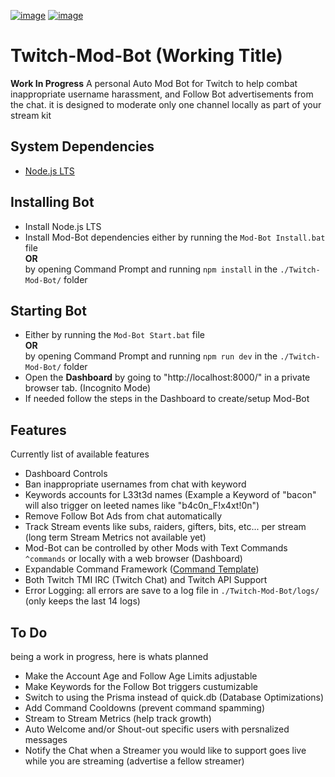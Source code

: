 [![image](https://img.shields.io/badge/language-typescript-blue)](https://www.typescriptlang.org)
[![image](https://img.shields.io/badge/node-%3E%3D%2016.0.0-blue)](https://nodejs.org/)

# Twitch-Mod-Bot (Working Title)

<b>Work In Progress</b>
A personal Auto Mod Bot for Twitch to help combat inappropriate username harassment, and Follow Bot advertisements from the chat.
it is designed to moderate only one channel locally as part of your stream kit

## System Dependencies

- [Node.js LTS](https://nodejs.org/en/download/)

## Installing Bot

- Install Node.js LTS
- Install Mod-Bot dependencies either by running the `Mod-Bot Install.bat` file </br><b>OR</b></br> by opening Command Prompt and running `npm install` in the `./Twitch-Mod-Bot/` folder

## Starting Bot

- Either by running the `Mod-Bot Start.bat` file </br><b>OR</b></br> by opening Command Prompt and running `npm run dev` in the `./Twitch-Mod-Bot/` folder
- Open the <b>Dashboard</b> by going to "http://localhost:8000/" in a private browser tab. (Incognito Mode)
- If needed follow the steps in the Dashboard to create/setup Mod-Bot  

## Features
Currently list of available features

- Dashboard Controls
- Ban inappropriate usernames from chat with keyword
- Keywords accounts for L33t3d names (Example a Keyword of "bacon" will also trigger on leeted names like "b4c0n_F!x4xt!0n")
- Remove Follow Bot Ads from chat automatically
- Track Stream events like subs, raiders, gifters, bits, etc... per stream (long term Stream Metrics not available yet)
- Mod-Bot can be controlled by other Mods with Text Commands `^commands` or locally with a web browser (Dashboard)
- Expandable Command Framework ([Command Template](https://github.com/Bacon-Fixation/Twitch-Mod-Bot/wiki/Creating-Custom-Command#custom-command-template))
- Both Twitch TMI IRC (Twitch Chat) and Twitch API Support
- Error Logging: all errors are save to a log file in `./Twitch-Mod-Bot/logs/` (only keeps the last 14 logs)

## To Do
being a work in progress, here is whats planned 
- Make the Account Age and Follow Age Limits adjustable
- Make Keywords for the Follow Bot triggers custumizable
- Switch to using the Prisma instead of quick.db (Database Optimizations)
- Add Command Cooldowns (prevent command spamming)
- Stream to Stream Metrics (help track growth)
- Auto Welcome and/or Shout-out specific users with persnalized messages
- Notify the Chat when a Streamer you would like to support goes live while you are streaming (advertise a fellow streamer)
